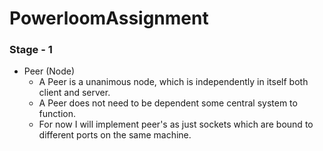# PowerloomAssignment

### Stage - 1
- Peer (Node)
	- A Peer is a unanimous node, which is independently in itself both client and server.
	- A Peer does not need to be dependent some central system to function.
	- For now I will implement peer's as just sockets which are bound to different ports on the 
	same machine.

